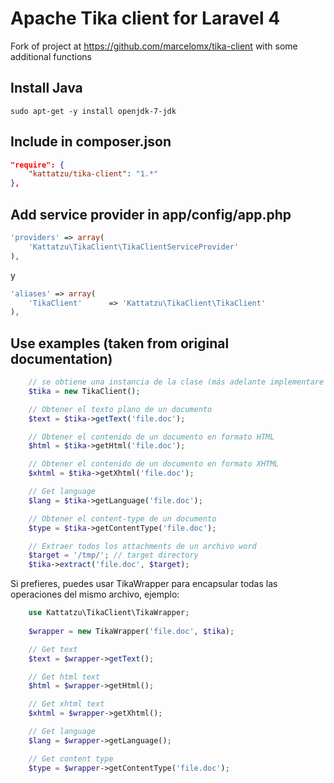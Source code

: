 Apache Tika client for Laravel 4
===================
Fork of project at https://github.com/marcelomx/tika-client with some additional functions

Install Java
-
```ssh
sudo apt-get -y install openjdk-7-jdk
```

Include in composer.json
-
```json
"require": {
	"kattatzu/tika-client": "1.*"
},
```

Add service provider in app/config/app.php
-
```php
'providers' => array(
	'Kattatzu\TikaClient\TikaClientServiceProvider'
),
```

y

```php
'aliases' => array(
	'TikaClient' 	  => 'Kattatzu\TikaClient\TikaClient'
),
```

Use examples (taken from original documentation)
-

```php
    // se obtiene una instancia de la clase (más adelante implementare Facades)
    $tika = new TikaClient();

    // Obtener el texto plano de un documento
    $text = $tika->getText('file.doc');

    // Obtener el contenido de un documento en formato HTML
    $html = $tika->getHtml('file.doc');

    // Obtener el contenido de un documento en formato XHTML
    $xhtml = $tika->getXhtml('file.doc');

    // Get language
    $lang = $tika->getLanguage('file.doc');

    // Obtener el content-type de un documento
    $type = $tika->getContentType('file.doc');

    // Extraer todos los attachments de un archivo word
    $target = '/tmp/'; // target directory
    $tika->extract('file.doc', $target);
```

Si prefieres, puedes usar TikaWrapper para encapsular todas las operaciones del mismo archivo, ejemplo:

```php
    use Kattatzu\TikaClient\TikaWrapper;
    
    $wrapper = new TikaWrapper('file.doc', $tika);

    // Get text
    $text = $wrapper->getText();

    // Get html text
    $html = $wrapper->getHtml();

    // Get xhtml text
    $xhtml = $wrapper->getXhtml();

    // Get language
    $lang = $wrapper->getLanguage();

    // Get content type
    $type = $wrapper->getContentType('file.doc');
```
